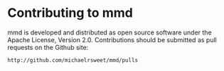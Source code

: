 Contributing to mmd
===================

mmd is developed and distributed as open source software under the Apache
License, Version 2.0.  Contributions should be submitted as pull requests on
the Github site:

    http://github.com/michaelrsweet/mmd/pulls
